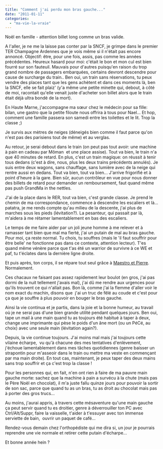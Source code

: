 ```yaml
---
title: "Comment j'ai perdu mon bras gauche..."
date: "2011-01-11"
categories: 
  - "ma-vie-la-vraie"
---
```


Noël en famille - attention billet long comme un bras valide.

A l'aller, je ne me la laisse pas conter par la SNCF, je grimpe dans le premier TER Champagne Ardennes que je vois même si il n'était pas encore annoncé. Objectif: être, pour une fois, assis, pas comme les années précédentes. Heureux hasard pour moi: c'était le bon et mon cul est bien fourré sur son fauteuil. Mauvais pour d'autres puisqu'en raison du trop grand nombre de passagers embarquées, certains devront descendre pour cause de surcharge du train.. Ben oui, un train sans réservations, tu peux vendre des places tant que les gens achètent et dans ces moments là, ben la SNCF, elle se fait plaiz' (y'a même une petite minette qui, debout, à côté de moi, racontait qu'elle venait juste d'acheter son billet alors que le train était déjà ultra bondé de la mort).

En Haute Marne, j'accompagne ma sœur chez le médecin pour sa fille: bilan, une gastro que la petite filoute nous offrira à tous pour Nael... Et hop, comment une famille passera son samedi entre les toilettes et le lit. Trop la classe ;)

Je survis aux mètres de neiges (déneigés bien comme il faut parce qu'on n'est pas des parisiens tout de même) et au verglas.

Au retour, je serai debout dans le train (on peut pas tout avoir: une machine à pain en cadeau par Môman  et une place assise). Tout va bien, le train n'a que 40 minutes de retard. En plus, c'est un train magique: on réussit à tenir tous dedans (c'est à dire, nous, plus les deux trains précédents annulés). Je suis entre deux wagons, sans chauffage, sans lumière avec de la neige qui rentre aussi en dedans. Tout va bien, tout va bien... J'arrive frigorifié et à point d'heure à la gare. Bien sûr, aucun contrôleur en vue pour nous donner des billets de retard pour demander un remboursement, faut quand même pas push GrandMa in the nettles.

J'ai de la place dans le RER, tout va bien, c'est grande classe. Je prend le chemin de ma correspondance, commence à descendre les escaliers et là... patatra, je me rends compte qu'au milieu de la descente, j'ai plus de marches sous les pieds (lévitation?). La pesanteur, qui passait par là, m'aidera à me rétamer lamentablement en bas des escaliers.

Le temps de me faire aider par un joli jeune homme à me relever et à ramasser tant bien que mal ma fierté, j'ai un putain de mal au bras gauche. Pour moi, ça reste normal. Tu chois, tu souffres (mais le 'il faut souffrir pour être belle' ne fonctionne pas dans ce contexte, attention lecteur). T'es quand même vénère parce que t'as été un warrior de survivre à ce WE et paf, tu t'éclates dans la dernière ligne droite.

Et puis après, ton corps, il se répare tout seul grâce à [Maestro et Pierre](http://fr.wikipedia.org/wiki/Il_%C3%A9tait_une_fois..._la_Vie). Normalement.

Ces chacaux ne faisant pas assez rapidement leur boulot (en gros, j'ai pas dormi de la nuit tellement j'avais mal), j'ai dû me rendre aux urgences pour qu'ils trouvent ce qui n'allait pas. Bon là, comme j'ai la flemme d'aller voir le nom exact du machin, disons que  j'ai un truc de fêlé au coude et c'est pour ça que je souffre à plus pouvoir en bouger le bras gauche.

Ainsi la vie continua et je partis, dans la joie et la bonne humeur, au travail où je ne serai pas d'une bien grande utilité pendant quelques jours. Ben oui, tape un mail à une main quand tu as toujours été habitué à taper à deux, change une imprimante qui pèse le poids d'un âne mort (ou un PéCé, au choix) avec une seule main (lévitation again?).

Depuis, la vie continue toujours. J'ai moins mal mais j'ai toujours cette vilaine écharpe,  vu qu'à chacune des mes tentatives d'enlèvement, j'échoue lamentablement dans mes tâches quotidiennes (genre baisser un strapontin pour m'asseoir dans le train ou mettre ma veste en commençant par ma main droite). En tout cas, maintenant, je peux taper des deux mains sans trop souffrir et ça c'est trop la classe !

Pour les personnes qui, en fait, n'en ont rien à faire de ma pauvre main gauche morte: sachez que la machine à pain a survécu à la chute (mais pas le Père Noël en chocolat), il m'a juste fallu quinze jours pour pouvoir la sortir de son sac, parce que quand tu as un bras, tu as droit au chocolat mais pas à porter des gros trucs...

Au moins, j'aurai appris, à travers cette mésaventure qu'une main gauche ça peut servir quand tu es droitier, genre à déverrouiller ton PC avec Ctrl/Alt/Suppr, faire la vaisselle, t'aider à t'essuyer avec ton immense serviette de bain,  ouvrir un paquet de café...

Rendez-vous demain chez l'orthopédiste qui me dira si, un jour je pourrais reprendre une vie normale et retirer cette putain d'écharpe...

Et bonne année hein ?
